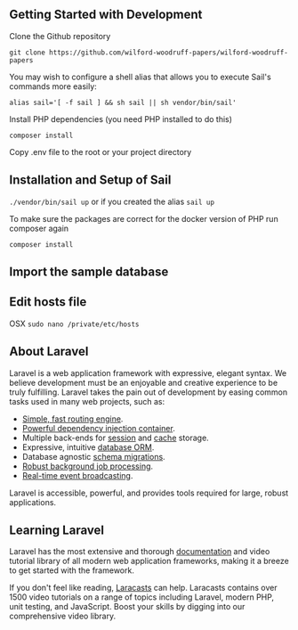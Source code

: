 <p align="center"><a href="https://wilfordwoodruffpapers.org/img/image-logo.png" width="400"></a></p>

## Getting Started with Development
Clone the Github repository

```git clone https://github.com/wilford-woodruff-papers/wilford-woodruff-papers```

You may wish to configure a shell alias that allows you to execute Sail's commands more easily:

```alias sail='[ -f sail ] && sh sail || sh vendor/bin/sail'```

Install PHP dependencies (you need PHP installed to do this)

```composer install```

Copy .env file to the root or your project directory

## Installation and Setup of Sail

```./vendor/bin/sail up``` or if you created the alias ```sail up```

To make sure the packages are correct for the docker version of PHP run composer again

```composer install```

## Import the sample database


## Edit hosts file

OSX ```sudo nano /private/etc/hosts```



## About Laravel

Laravel is a web application framework with expressive, elegant syntax. We believe development must be an enjoyable and creative experience to be truly fulfilling. Laravel takes the pain out of development by easing common tasks used in many web projects, such as:

- [Simple, fast routing engine](https://laravel.com/docs/routing).
- [Powerful dependency injection container](https://laravel.com/docs/container).
- Multiple back-ends for [session](https://laravel.com/docs/session) and [cache](https://laravel.com/docs/cache) storage.
- Expressive, intuitive [database ORM](https://laravel.com/docs/eloquent).
- Database agnostic [schema migrations](https://laravel.com/docs/migrations).
- [Robust background job processing](https://laravel.com/docs/queues).
- [Real-time event broadcasting](https://laravel.com/docs/broadcasting).

Laravel is accessible, powerful, and provides tools required for large, robust applications.

## Learning Laravel

Laravel has the most extensive and thorough [documentation](https://laravel.com/docs) and video tutorial library of all modern web application frameworks, making it a breeze to get started with the framework.

If you don't feel like reading, [Laracasts](https://laracasts.com) can help. Laracasts contains over 1500 video tutorials on a range of topics including Laravel, modern PHP, unit testing, and JavaScript. Boost your skills by digging into our comprehensive video library.


